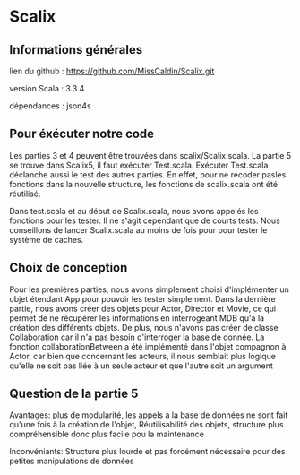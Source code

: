 # Scalix

## Informations générales

lien du github : https://github.com/MissCaldin/Scalix.git

version Scala : 3.3.4

dépendances : json4s

## Pour éxécuter notre code

Les parties 3 et 4 peuvent être trouvées dans scalix/Scalix.scala. La partie 5 se trouve dans Scalix5, il faut exécuter Test.scala. Exécuter Test.scala déclanche aussi le test des autres parties. En effet, pour ne recoder pasles fonctions dans la nouvelle structure, les fonctions de scalix.scala ont été réutilisé.

Dans test.scala et au début de Scalix.scala, nous avons appelés les fonctions pour les tester. Il ne s'agit cependant que de courts tests. Nous conseillons de lancer Scalix.scala au moins de fois pour pour tester le système de caches.

## Choix de conception

Pour les premières parties, nous avons simplement choisi d'implémenter un objet étendant App pour pouvoir les tester simplement.
Dans la dernière partie, nous avons créer des objets pour Actor, Director et Movie, ce qui permet de ne récupérer les informations en interrogeant MDB qu'à la création des différents objets. De plus, nous n'avons pas créer de classe Collaboration car il n'a pas besoin d'interroger la base de donnée.
La fonction collaborationBetween a été implémenté dans l'objet compagnon à Actor, car bien que concernant les acteurs, il nous semblait plus logique qu'elle ne soit pas liée à un seule acteur et que l'autre soit un argument

## Question de la partie 5

Avantages:  plus de modularité, les appels à la base de données ne sont fait qu'une fois à la création de l'objet, Réutilisabilité des objets, structure plus compréhensible donc plus facile pou la maintenance

Inconvéniants: Structure plus lourde et pas forcément nécessaire pour des petites manipulations de données
